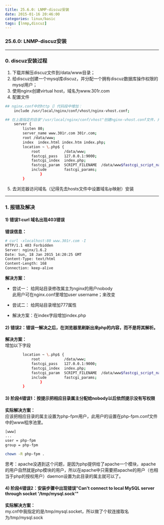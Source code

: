 ```yaml
---
title: 25.6.0: LNMP-discuz安装
date: 2015-01-16 20:46:00
categories: linux/basic
tags: [lnmp,discuz]
---
```

### 25.6.0: LNMP-discuz安装

---

### 0. discuz安装过程
1. 下载并解压discuz文件到/data/www目录；
2. 给discuz创建一个mysql库discuz，并分配一个拥有discuz数据库操作权限的mysql用户；
3. 使用nginx创建virtual host，域名为www.301r.com
4. 配置文件

``` bash
## nginx.conf中的http｛｝代码段中增加：
    include /usr/local/nginx/conf/vhost/nginx-vhost.conf;

## 在上面指定的目录"/usr/local/nginx/conf/vhost"创建nginx-vhost.conf文件，并增加以下字段：
    server {
        listen 80;
        server_name www.301r.com 301r.com;
        root /data/www;
        index  index.html index.htm index.php;
        location ~ \.php$ {
            root           /data/www;
            fastcgi_pass   127.0.0.1:9000;
            fastcgi_index  index.php;
            fastcgi_param  SCRIPT_FILENAME  /data/www$fastcgi_script_name;
            include        fastcgi_params;
                }
        }
```
5. 去浏览器访问域名（记得先去hosts文件中设置域名ip映射）安装

---

### 1. 报错及解决
#### 1) 错误1:curl 域名出现403错误
**错误信息：**
``` bash
# curl -xlocalhost:80 www.301r.com -I
HTTP/1.1 403 Forbidden
Server: nginx/1.6.2
Date: Sun, 18 Jan 2015 14:20:25 GMT
Content-Type: text/html
Content-Length: 168
Connection: keep-alive
```

**解决方案：**
- 尝试一：
给网站目录修改属主为nginx的用户nobody    
此用户可在nginx.conf里增加user username；来改变
- 尝试二：
给网站目录增加777属性

- 解决方案：在index字段增加index.php

#### 2) 错误2：错误一解决之后，在浏览器里刷新出来php的内容，而不是将其解析。
**解决方案：**  
增加以下字段
``` bash
        location ~ \.php$ {
            root           /data/www;
            fastcgi_pass   127.0.0.1:9000;
            fastcgi_index  index.php;
            fastcgi_param  SCRIPT_FILENAME  /data/www$fastcgi_script_name;  #这里很关键
            include        fastcgi_params;
                }
        }
```

#### 3) 阶段4错误1：按提示把相应目录属主分配给nobody以后依然提示没有写权限
**实际解决方案：**  
应该把相应目录的属主设置为php-fpm用户，此用户的设置在php-fpm.conf文件中的www程序池里。
``` bash
[www]
...
user = php-fpm
group = php-fpm

chown -R php-fpm .
```
思考：apache没遇到这个问题，是因为php提供给了apache一个模块，apache的用户自然就是php模块的用户，所以在apache中只需要把apache的用户（也相当于php的授权用户）daemon设置为此目录的属主就可以了。

#### 4) 阶段4错误2：安装步骤中出现错误"Can't connect to local MySQL server through socket '/tmp/mysql.sock'"
**实际解决方案：**  
my.cnf中我指定的是/tmp/mysql.socket，所以做了个软连接取名为/tmp/mysql.sock

